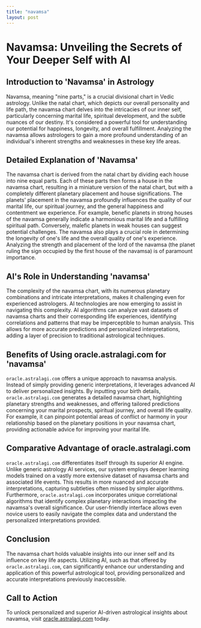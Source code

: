 ```yaml
---
title: "navamsa"
layout: post
---
```


# Navamsa: Unveiling the Secrets of Your Deeper Self with AI

## Introduction to 'Navamsa' in Astrology

Navamsa, meaning "nine parts," is a crucial divisional chart in Vedic astrology. Unlike the natal chart, which depicts our overall personality and life path, the navamsa chart delves into the intricacies of our inner self, particularly concerning marital life, spiritual development, and the subtle nuances of our destiny.  It's considered a powerful tool for understanding our potential for happiness, longevity, and overall fulfillment.  Analyzing the navamsa allows astrologers to gain a more profound understanding of an individual's inherent strengths and weaknesses in these key life areas.

## Detailed Explanation of 'Navamsa'

The navamsa chart is derived from the natal chart by dividing each house into nine equal parts. Each of these parts then forms a house in the navamsa chart, resulting in a miniature version of the natal chart, but with a completely different planetary placement and house significations.  The planets' placement in the navamsa profoundly influences the quality of our marital life, our spiritual journey, and the general happiness and contentment we experience.  For example, benefic planets in strong houses of the navamsa generally indicate a harmonious marital life and a fulfilling spiritual path. Conversely, malefic planets in weak houses can suggest potential challenges.  The navamsa also plays a crucial role in determining the longevity of one's life and the overall quality of one's experience. Analyzing the strength and placement of the lord of the navamsa (the planet ruling the sign occupied by the first house of the navamsa) is of paramount importance.

## AI's Role in Understanding 'navamsa'

The complexity of the navamsa chart, with its numerous planetary combinations and intricate interpretations, makes it challenging even for experienced astrologers.  AI technologies are now emerging to assist in navigating this complexity.  AI algorithms can analyze vast datasets of navamsa charts and their corresponding life experiences, identifying correlations and patterns that may be imperceptible to human analysis. This allows for more accurate predictions and personalized interpretations, adding a layer of precision to traditional astrological techniques.

## Benefits of Using oracle.astralagi.com for 'navamsa'

`oracle.astralagi.com` offers a unique approach to navamsa analysis.  Instead of simply providing generic interpretations, it leverages advanced AI to deliver personalized insights. By inputting your birth details, `oracle.astralagi.com` generates a detailed navamsa chart, highlighting planetary strengths and weaknesses, and offering tailored predictions concerning your marital prospects, spiritual journey, and overall life quality.  For example, it can pinpoint potential areas of conflict or harmony in your relationship based on the planetary positions in your navamsa chart, providing actionable advice for improving your marital life.


## Comparative Advantage of oracle.astralagi.com

`oracle.astralagi.com` differentiates itself through its superior AI engine.  Unlike generic astrology AI services, our system employs deeper learning models trained on a vastly more extensive dataset of navamsa charts and associated life events.  This results in more nuanced and accurate interpretations, capturing subtleties often missed by simpler algorithms.  Furthermore, `oracle.astralagi.com` incorporates unique correlational algorithms that identify complex planetary interactions impacting the navamsa's overall significance.  Our user-friendly interface allows even novice users to easily navigate the complex data and understand the personalized interpretations provided.


## Conclusion

The navamsa chart holds valuable insights into our inner self and its influence on key life aspects. Utilizing AI, such as that offered by `oracle.astralagi.com`, can significantly enhance our understanding and application of this powerful astrological tool, providing personalized and accurate interpretations previously inaccessible.

## Call to Action

To unlock personalized and superior AI-driven astrological insights about navamsa, visit [oracle.astralagi.com](https://oracle.astralagi.com) today.